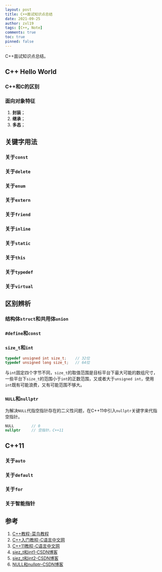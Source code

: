 ```yaml
---
layout: post
title: C++面试知识点总结
date: 2021-09-25
author: zxl19
tags: [C++, Note]
comments: true
toc: true
pinned: false
---
```


C++面试知识点总结。

<!-- more -->

## C++ Hello World

### C++和C的区别

### 面向对象特征

1. **封装**；
2. **继承**；
3. **多态**；

## 关键字用法

### 关于`const`

### 关于`delete`

### 关于`enum`

### 关于`extern`

### 关于`friend`

### 关于`inline`

### 关于`static`

### 关于`this`

### 关于`typedef`

### 关于`virtual`

## 区别辨析

### 结构体`struct`和共用体`union`

### `#define`和`const`

### `size_t`和`int`

```cpp
typedef unsigned int size_t;    // 32位
typedef unsigned long size_t;   // 64位
```

与`int`固定四个字节不同，`size_t`的取值范围是目标平台下最大可能的数组尺寸，一些平台下`size_t`的范围小于`int`的正数范围，又或者大于`unsigned int`，使用`int`既有可能浪费，又有可能范围不够大。

### `NULL`和`nullptr`

为解决`NULL`代指空指针存在的二义性问题，在C++11中引入`nullptr`关键字来代指空指针。

```cpp
NULL        // 0
nullptr     // 空指针，C++11
```

## C++11

### 关于`auto`

### 关于`default`

### 关于`for`

### 关于智能指针

## 参考

1. [C++教程-菜鸟教程](https://www.runoob.com/cplusplus/cpp-tutorial.html)
2. [C++入门教程-C语言中文网](http://c.biancheng.net/cplus/)
3. [C++11教程-C语言中文网](http://c.biancheng.net/cplus/11/)
4. [siez_t和int1-CSDN博客](https://blog.csdn.net/wc11223/article/details/70553583)
5. [siez_t和int2-CSDN博客](https://blog.csdn.net/qq_41598072/article/details/84924997)
6. [NULL和nullptr-CSDN博客](https://blog.csdn.net/qq_18108083/article/details/84346655)
